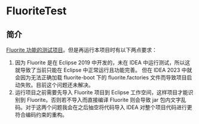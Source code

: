 # FluoriteTest

## 简介

[Fluorite 功能的测试项目](https://github.com/azurite-Y/Fluorite.git)。但是再运行本项目时有以下两点要求：
1. 因为 Fluorite 是在 Eclipse 2019 中开发的，未在 IDEA 中运行测试，所以这就导致了当前只能在 Eclipse 中正常运行且功能完善。 但在 IDEA 2023 中就会因为无法正确加载 fluorite-boot 下的 fluorite.factories 文件而导致项目启动失败。目前这个问题还未解决。
2. 运行项目之前需要先导入  Fluorite 项目到 Eclipse 工作空间，这样项目才能识别到 Fluorite。否则若不导入而直接编译 Fluorite 则会导致 jar 包内文字乱码。对于这两个问题我会在之后抽空将代码导入 IDEA 对整个项目代码进行更符合编码约束的重构。